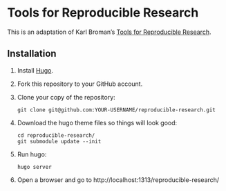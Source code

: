 # Tools for Reproducible Research

This is an adaptation of Karl Broman’s [Tools for Reproducible
Research](https://github.com/kbroman/Tools4RR).

## Installation

1.  Install [Hugo](https://gohugo.io/getting-started/installing/).

2.  Fork this repository to your GitHub account.

3.  Clone your copy of the repository:

        git clone git@github.com:YOUR-USERNAME/reproducible-research.git

4.  Download the hugo theme files so things will look good:

        cd reproducible-research/
        git submodule update --init

5.  Run hugo:

        hugo server

6.  Open a browser and go to http://localhost:1313/reproducible-research/
